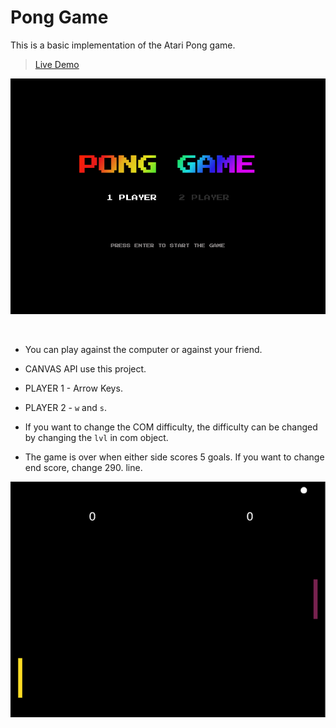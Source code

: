 # Pong Game

This is a basic implementation of the Atari Pong game. 
<br>
> [Live Demo](https://afatihyavasi.github.io/PongGame/)<br>

![Start Screen](img/ss1.png )
<br>

<br>

 -  You can play against the computer or against your friend.<br>
 
 -  CANVAS API use this project.<br>
 
 -  PLAYER 1 - Arrow Keys. <br>
 
 -  PLAYER 2 - ```w``` and ```s```.<br>
 
 -  If you want to change the COM difficulty, the difficulty can be changed by changing the ```lvl``` in com object.<br>
 
 - The game is over when either side scores 5 goals. If you want to change end score, change 290. line. <br>
 
![InGame](img/ss2.png )

